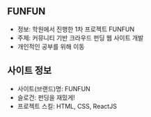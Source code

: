 ## FUNFUN
+ 정보: 학원에서 진행한 1차 프로젝트 FUNFUN
+ 주제: 커뮤니티 기반 크라우드 펀딩 웹 사이트 개발
+ 개인적인 공부를 위해 이동

## 사이트 정보
+ 사이트(브랜드)명: FUNFUN 
+ 슬로건: 펀딩을 재밌게!
+ 프로젝트 스킬: HTML, CSS, ReactJS


